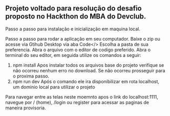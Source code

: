 ##  Projeto voltado para resolução do desafio proposto no Hackthon do MBA do Devclub. 


Passo a passo para instalação e inicialização em maquina local.

Passo a passo para rodar a aplicação em seu computador.
Baixe o zip ou acesse via Gtihub Desktop via aba Code</>
Escolha a pasta de sua preferencia. 
Abra o arquivo com o editor de codigo preferido.
Abra o terminal do seu editor, em seguida utilize os comandos a seguir: 
1. npm install
  Apos instalar todos os arquivos base do projeto verifique se não ocorreu nenhum erro no download.
  Se não ocorreu prosseguir para o proxima passo.
3. npm run dev
   Após o comando ele ira disponibilizar em rota localhost, um dominio local para utilizar o projeto

Para navegar entre as telas neste moemnto apos o link do localhost:1111, 
navegue por / (home), /login ou register para acessar as paginas de maneira provisoria.
